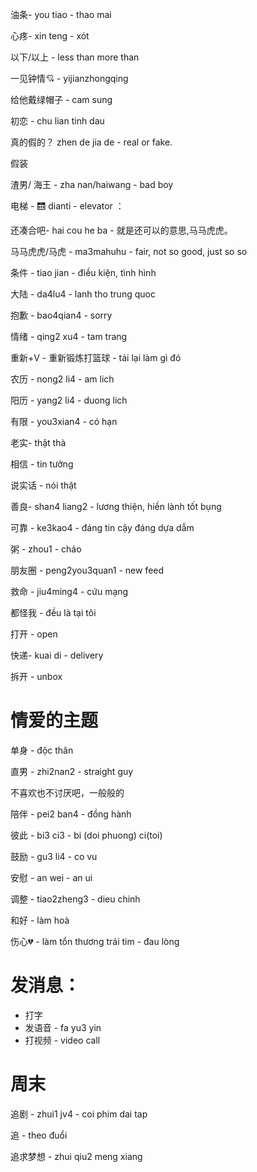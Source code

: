 油条- you tiao - thao mai

心疼- xin teng - xót

以下/以上 - less than more than 

一见钟情💘 - yijianzhongqing

给他戴绿帽子 - cam sung

初恋 - chu lian tinh dau

真的假的？ zhen de jia de - real or fake. 

假装

渣男/ 海王 - zha nan/haiwang - bad boy

电梯 - 🛗 dianti - elevator ：

还凑合吧- hai cou he ba - 就是还可以的意思,马马虎虎。

马马虎虎/马虎 - ma3mahuhu - fair, not so good, just so so

条件 - tiao jian - điều kiện, tình hình 

大陆 - da4lu4 - lanh tho trung quoc

抱歉 - bao4qian4 - sorry

情绪 - qing2 xu4 - tam trang

重新+V - 重新锻炼打篮球 - tái lại làm gì đó 

农历 - nong2 li4 - am lich 

阳历 - yang2 li4 - duong lich 

有限 - you3xian4 - có hạn

老实- thật thà

相信 - tin tưởng

说实话 - nói thật 

善良- shan4 liang2 - lương thiện, hiền lành tốt bụng 

可靠 - ke3kao4 - đáng tin cậy đáng dựa dẫm

粥 - zhou1 - cháo 

朋友圈 - peng2you3quan1 - new feed 

救命 - jiu4ming4 - cứu mạng

都怪我 - đều là tại tôi 

打开 - open

快递- kuai di - delivery 

拆开 - unbox


# 情爱的主题

单身 - độc thân 

直男 - zhi2nan2 - straight guy

不喜欢也不讨厌吧，一般般的

陪伴 - pei2 ban4 - đồng hành 

彼此 - bi3 ci3 - bi (doi phuong) ci(toi)

鼓励 - gu3 li4 - co vu 

安慰 - an wei - an ui 

调整 - tiao2zheng3 - dieu chinh

和好 - làm hoà 

伤心💔 - làm tổn thương trái tim  - đau lòng
# 发消息：
- 打字
- 发语音 - fa yu3 yin
- 打视频 - video call

# 周末

追剧 - zhui1 jv4 - coi phim dai tap

追 - theo đuổi 

追求梦想 - zhui qiu2 meng xiang





